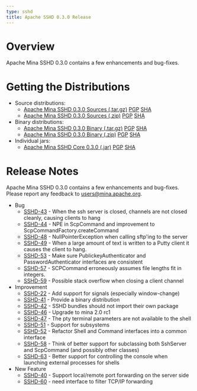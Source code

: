 ```yaml
---
type: sshd
title: Apache SSHD 0.3.0 Release
---
```


# Overview

Apache Mina SSHD 0.3.0 contains a few enhancements and bug-fixes.

# Getting the Distributions

* Source distributions:
    * [Apache Mina SSHD 0.3.0 Sources (.tar.gz)](http://archive.apache.org/dist/mina/sshd/0.3.0/apache-sshd-0.3.0-src.tar.gz) [PGP](http://archive.apache.org/dist/mina/sshd/0.3.0/apache-sshd-0.3.0-src.tar.gz.asc) [SHA](http://archive.apache.org/dist/mina/sshd/0.3.0/apache-sshd-0.3.0-src.tar.gz.sha1)
    * [Apache Mina SSHD 0.3.0 Sources (.zip)](http://archive.apache.org/dist/mina/sshd/0.3.0/apache-sshd-0.3.0-src.zip) [PGP](http://archive.apache.org/dist/mina/sshd/0.3.0/apache-sshd-0.3.0-src.zip.asc) [SHA](http://archive.apache.org/dist/mina/sshd/0.3.0/apache-sshd-0.3.0-src.zip.sha1)
* Binary distributions:
    * [Apache Mina SSHD 0.3.0 Binary (.tar.gz)](http://archive.apache.org/dist/mina/sshd/0.3.0/apache-sshd-0.3.0.tar.gz) [PGP](http://archive.apache.org/dist/mina/sshd/0.3.0/apache-sshd-0.3.0.tar.gz.asc) [SHA](http://archive.apache.org/dist/mina/sshd/0.3.0/apache-sshd-0.3.0.tar.gz.sha1)
    * [Apache Mina SSHD 0.3.0 Binary (.zip)](http://archive.apache.org/dist/mina/sshd/0.3.0/apache-sshd-0.3.0.zip) [PGP](http://archive.apache.org/dist/mina/sshd/0.3.0/apache-sshd-0.3.0.zip.asc) [SHA](http://archive.apache.org/dist/mina/sshd/0.3.0/apache-sshd-0.3.0.zip.sha1) 
* Individual jars:
    * [Apache Mina SSHD Core 0.3.0 (.jar)](http://archive.apache.org/dist/mina/sshd/0.3.0/sshd-core-0.3.0.jar) [PGP](http://archive.apache.org/dist/mina/sshd/0.3.0/sshd-core-0.3.0.jar.asc) [SHA](http://archive.apache.org/dist/mina/sshd/0.3.0/sshd-core-0.3.0.jar.sha1)

# Release Notes

Apache Mina SSHD 0.3.0 contains a few enhancements and bug-fixes.
Please report any feedback to [users@mina.apache.org](mailto:users@mina.apache.org).

* Bug
    * [SSHD-43](http://issues.apache.org/jira/browse/SSHD-43) - When the ssh server is closed, channels are not closed cleanly, causing clients to hang
    * [SSHD-44](http://issues.apache.org/jira/browse/SSHD-44) - NPE in ScpCommand and improvement to ScpCommandFactory.createCommand
    * [SSHD-48](http://issues.apache.org/jira/browse/SSHD-48) - NullPointerException when calling sftp'ing to the server
    * [SSHD-49](http://issues.apache.org/jira/browse/SSHD-49) - When a large amount of text is written to a Putty client it causes the client to hang.
    * [SSHD-53](http://issues.apache.org/jira/browse/SSHD-53) - Make sure PublickeyAuthenticator and PasswordAuthenticator interfaces are consistent
    * [SSHD-57](http://issues.apache.org/jira/browse/SSHD-57) - SCPCommand erroneously assumes file lengths fit in integers.
    * [SSHD-59](http://issues.apache.org/jira/browse/SSHD-59) - Possible stack overflow when closing a client channel    
* Improvement
    * [SSHD-22](http://issues.apache.org/jira/browse/SSHD-22) - Add support for signals (especially window-change)
    * [SSHD-41](http://issues.apache.org/jira/browse/SSHD-41) - Provide a binary distribution
    * [SSHD-42](http://issues.apache.org/jira/browse/SSHD-42) - SSHD bundles should not import their own package
    * [SSHD-46](http://issues.apache.org/jira/browse/SSHD-46) - Upgrade to mina 2.0 rc1
    * [SSHD-47](http://issues.apache.org/jira/browse/SSHD-47) - The pty terminal parameters are not available to the shell
    * [SSHD-51](http://issues.apache.org/jira/browse/SSHD-51) - Support for subsystems
    * [SSHD-52](http://issues.apache.org/jira/browse/SSHD-52) - Refactor Shell and Command interfaces into a common interface
    * [SSHD-58](http://issues.apache.org/jira/browse/SSHD-58) - Think of better support for subclassing both SshServer and ScpCommand (and possibly other classes)
    * [SSHD-63](http://issues.apache.org/jira/browse/SSHD-63) - Better support for controlling the console when launching external processes for shells
* New Feature
    * [SSHD-40](http://issues.apache.org/jira/browse/SSHD-40) - Support local/remote port forwarding on the server side
    * [SSHD-60](http://issues.apache.org/jira/browse/SSHD-60) - need interface to filter TCP/IP forwarding
